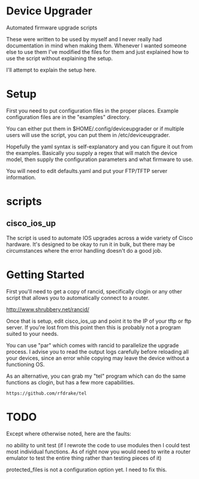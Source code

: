 Device Upgrader
===============

Automated firmware upgrade scripts

These were written to be used by myself and I never really had documentation
in mind when making them.  Whenever I wanted someone else to use them I've
modified the files for them and just explained how to use the script
without explaining the setup.

I'll attempt to explain the setup here.

Setup
=====

First you need to put configuration files in the proper places.  Example
configuration files are in the "examples" directory.

You can either put them in $HOME/.config/deviceupgrader or if multiple users
will use the script, you can put them in /etc/deviceupgrader.

Hopefully the yaml syntax is self-explanatory and you can figure it out from
the examples.  Basically you supply a regex that will match the device model,
then supply the configuration parameters and what firmware to use.

You will need to edit defaults.yaml and put your FTP/TFTP server information.

scripts
=======

cisco_ios_up
------------

The script is used to automate IOS upgrades across a wide variety of Cisco
hardware.  It's designed to be okay to run it in bulk, but there may be
circumstances where the error handling doesn't do a good job.

Getting Started
===============

First you'll need to get a copy of rancid, specifically clogin or any other
script that allows you to automatically connect to a router.

http://www.shrubbery.net/rancid/

Once that is setup, edit cisco_ios_up and point it to the IP of your
tftp or ftp server.  If you're lost from this point then this is probably not
a program suited to your needs.

You can use "par" which comes with rancid to parallelize the upgrade process.
I advise you to read the output logs carefully before reloading all your
devices, since an error while copying may leave the device without a
functioning OS.

As an alternative, you can grab my "tel" program which can do the same
functions as clogin, but has a few more capabilities.

    https://github.com/rfdrake/tel

TODO
====

Except where otherwise noted, here are the faults:

no ability to unit test (if I rewrote the code to use modules then I could
test most individual functions.  As of right now you would need to write a
router emulator to test the entire thing rather than testing pieces of it)

protected_files is not a configuration option yet.  I need to fix this.
